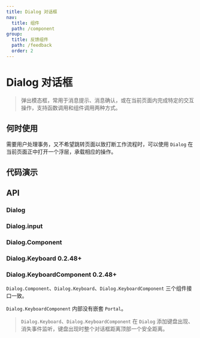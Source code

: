 ```yaml
---
title: Dialog 对话框
nav:
  title: 组件
  path: /component
group:
  title: 反馈组件
  path: /feedback
  order: 2
---
```


# Dialog 对话框

> 弹出模态框，常用于消息提示、消息确认，或在当前页面内完成特定的交互操作，支持函数调用和组件调用两种方式。

## 何时使用

需要用户处理事务，又不希望跳转页面以致打断工作流程时，可以使用 `Dialog` 在当前页面正中打开一个浮层，承载相应的操作。

## 代码演示

<code src="./__fixtures__/base.tsx"></code>

<code src="./__fixtures__/input.tsx"></code>

<code src="./__fixtures__/other.tsx"></code>

<code src="./__fixtures__/keyboard.tsx"></code>

## API

### Dialog

<API hideTitle src="./dialog-method.tsx"></API>

### Dialog.input

<API hideTitle src="./dialog-input.tsx"></API>

### Dialog.Component

### Dialog.Keyboard <Badge>0.2.48+</Badge>

### Dialog.KeyboardComponent <Badge>0.2.48+</Badge>

`Dialog.Component`、`Dialog.Keyboard`、`Dialog.KeyboardComponent` 三个组件接口一致。

`Dialog.KeyboardComponent` 内部没有嵌套 `Portal`。

> `Dialog.Keyboard`、`Dialog.KeyboardComponent` 在 `Dialog` 添加键盘出现、消失事件监听，键盘出现时整个对话框距离顶部一个安全距离。

<API hideTitle src="./dialog.tsx"></API>
